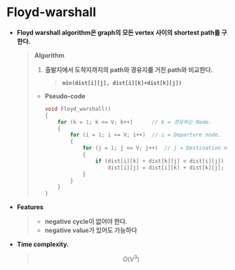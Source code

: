 # Floyd-warshall	

- **Floyd warshall algorithm은 graph의 모든 vertex 사이의 shortest path를 구한다.**
  
  > **Algorithm**
  >
  > 1. **출발지에서 도착지까지의 path와 경유지를 거친 path와 비교한다.**
  >
  >    > **`min(dist[i][j], dist[i][k]+dist[k][j])`**
  >
  > * **Pseudo-code**
  >
  >   ```c++
  >   void Floyd_warshall()
  >   {
  >       for (k = 1; k <= V; k++)		// k = 경유하는 Node.
  >       {	
  >           for (i = 1; i <= V; i++)	// i = Departure node.
  >           {
  >               for (j = 1; j <= V; j++)	// j = Destination node.
  >               {
  >                   if (dist[i][k] + dist[k][j] < dist[i][j])
  >                       dist[i][j] = dist[i][k] + dist[k][j];
  >               }
  >           }
  >       }
  >   }
  >   ```


- **Features**

  >- **negative cycle이 없어야 한다.**
  >- **negative value가 있어도 가능하다**
  
- **Time complexity.**

  > $$
  > O(V^3)
  > $$
  >

